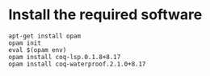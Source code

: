 # Install the required software

```
apt-get install opam
opam init
eval $(opam env)
opam install coq-lsp.0.1.8+8.17
opam install coq-waterproof.2.1.0+8.17
```